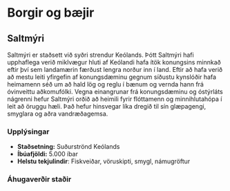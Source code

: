 # Borgir og bæjir

## Saltmýri

Saltmýri er staðsett við syðri strendur Keólands. 
Þótt Saltmýri hafi upphaflega verið miklvægur hluti af Keólandi hafa ítök konungsins minnkað eftir því sem landamærin færðust lengra norður inn í land. Eftir að hafa verið að mestu leiti yfirgefin af konungsdæminu gegnum síðustu kynslóðir hafa heimamenn séð um að hald lög og reglu í bænum og vernda hann frá óvinveittu aðkomufólki.
Vegna einangrunar frá konungsdæminu og óstýrláts nágrenni hefur Saltmýri orðið að heimili fyrir flóttamenn og minnihlutahópa í leit að öruggu hæli.
Það hefur hinsvegar líka dregið til sín glæpagengi, smyglara og aðra vandræðagemsa.

### Upplýsingar

- **Staðsetning:** Suðurströnd Keólands
- **Íbúafjöldi:** 5.000 íbar
- **Helstu tekjulindir**: Fiskveiðar, vöruskipti, smygl, námugröftur

### Áhugaverðir staðir
